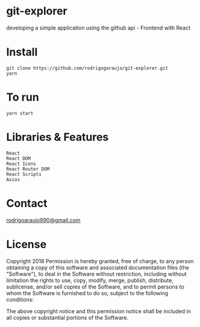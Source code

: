 # git-explorer

developing a simple application using the github api - Frontend with React

# Install
    git clone https://github.com/rodrigogaraujo/git-explorer.git
    yarn

# To run
    yarn start

# Libraries & Features
    React
    React DOM
    React Icons
    React Router DOM
    React Scripts
    Axios
    

# Contact
rodrigoaraujo990@gmail.com

# License
Copyright 2018 Permission is hereby granted, free of charge, to any person obtaining a copy of this software and associated documentation files (the "Software"), to deal in the Software without restriction, including without limitation the rights to use, copy, modify, merge, publish, distribute, sublicense, and/or sell copies of the Software, and to permit persons to whom the Software is furnished to do so, subject to the following conditions:

The above copyright notice and this permission notice shall be included in all copies or substantial portions of the Software.
